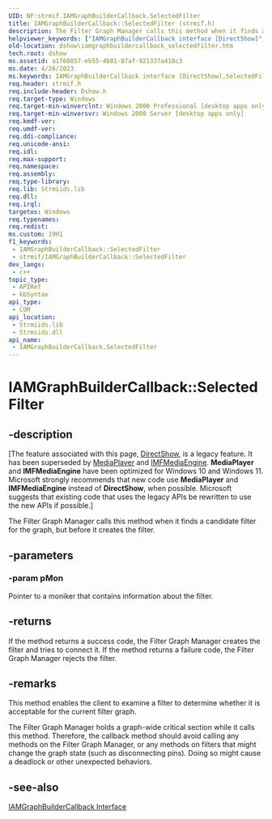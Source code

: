 ```yaml
---
UID: NF:strmif.IAMGraphBuilderCallback.SelectedFilter
title: IAMGraphBuilderCallback::SelectedFilter (strmif.h)
description: The Filter Graph Manager calls this method when it finds a candidate filter for the graph, but before it creates the filter.
helpviewer_keywords: ["IAMGraphBuilderCallback interface [DirectShow]","SelectedFilter method","IAMGraphBuilderCallback.SelectedFilter","IAMGraphBuilderCallback::SelectedFilter","IAMGraphBuilderCallbackSelectedFilter","SelectedFilter","SelectedFilter method [DirectShow]","SelectedFilter method [DirectShow]","IAMGraphBuilderCallback interface","dshow.iamgraphbuildercallback_selectedfilter","strmif/IAMGraphBuilderCallback::SelectedFilter"]
old-location: dshow\iamgraphbuildercallback_selectedfilter.htm
tech.root: dshow
ms.assetid: a1768857-eb55-4b01-87af-921337a418c3
ms.date: 4/26/2023
ms.keywords: IAMGraphBuilderCallback interface [DirectShow],SelectedFilter method, IAMGraphBuilderCallback.SelectedFilter, IAMGraphBuilderCallback::SelectedFilter, IAMGraphBuilderCallbackSelectedFilter, SelectedFilter, SelectedFilter method [DirectShow], SelectedFilter method [DirectShow],IAMGraphBuilderCallback interface, dshow.iamgraphbuildercallback_selectedfilter, strmif/IAMGraphBuilderCallback::SelectedFilter
req.header: strmif.h
req.include-header: Dshow.h
req.target-type: Windows
req.target-min-winverclnt: Windows 2000 Professional [desktop apps only]
req.target-min-winversvr: Windows 2000 Server [desktop apps only]
req.kmdf-ver: 
req.umdf-ver: 
req.ddi-compliance: 
req.unicode-ansi: 
req.idl: 
req.max-support: 
req.namespace: 
req.assembly: 
req.type-library: 
req.lib: Strmiids.lib
req.dll: 
req.irql: 
targetos: Windows
req.typenames: 
req.redist: 
ms.custom: 19H1
f1_keywords:
 - IAMGraphBuilderCallback::SelectedFilter
 - strmif/IAMGraphBuilderCallback::SelectedFilter
dev_langs:
 - c++
topic_type:
 - APIRef
 - kbSyntax
api_type:
 - COM
api_location:
 - Strmiids.lib
 - Strmiids.dll
api_name:
 - IAMGraphBuilderCallback.SelectedFilter
---
```


# IAMGraphBuilderCallback::SelectedFilter


## -description

\[The feature associated with this page, [DirectShow](/windows/win32/directshow/directshow), is a legacy feature. It has been superseded by [MediaPlayer](/uwp/api/Windows.Media.Playback.MediaPlayer) and [IMFMediaEngine](/windows/win32/api/mfmediaengine/nn-mfmediaengine-imfmediaengine). **MediaPlayer** and **IMFMediaEngine** have been optimized for Windows 10 and Windows 11. Microsoft strongly recommends that new code use **MediaPlayer** and **IMFMediaEngine** instead of **DirectShow**, when possible. Microsoft suggests that existing code that uses the legacy APIs be rewritten to use the new APIs if possible.\]

The Filter Graph Manager calls this method when it finds a candidate filter for the graph, but before it creates the filter.

## -parameters

### -param pMon

Pointer to a moniker that contains information about the filter.

## -returns

If the method returns a success code, the Filter Graph Manager creates the filter and tries to connect it. If the method returns a failure code, the Filter Graph Manager rejects the filter.

## -remarks

This method enables the client to examine a filter to determine whether it is acceptable for the current filter graph.

The Filter Graph Manager holds a graph-wide critical section while it calls this method. Therefore, the callback method should avoid calling any methods on the Filter Graph Manager, or any methods on filters that might change the graph state (such as disconnecting pins). Doing so might cause a deadlock or other unexpected behaviors.

## -see-also

<a href="/windows/desktop/api/strmif/nn-strmif-iamgraphbuildercallback">IAMGraphBuilderCallback Interface</a>